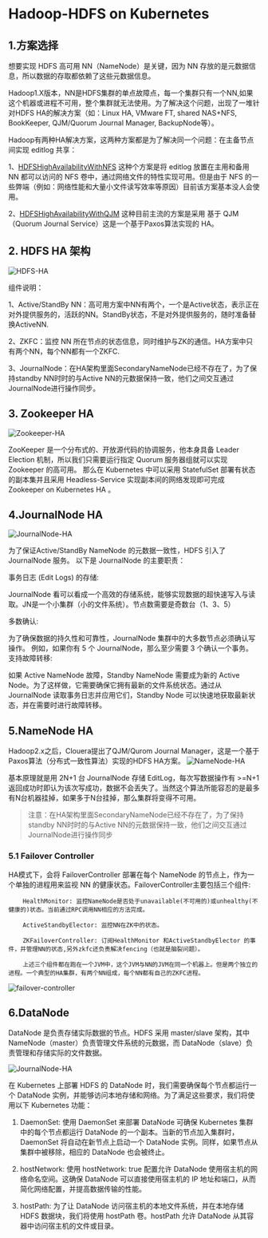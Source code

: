 # Hadoop-HDFS on Kubernetes

## 1.方案选择
想要实现 HDFS 高可用 NN（NameNode）是关键，因为 NN 存放的是元数据信息，所以数据的存取都依赖了这些元数据信息。 

Hadoop1.X版本，NN是HDFS集群的单点故障点，每一个集群只有一个NN,如果这个机器或进程不可用，整个集群就无法使用。为了解决这个问题，出现了一堆针对HDFS HA的解决方案（如：Linux HA, VMware FT, shared NAS+NFS, BookKeeper, QJM/Quorum Journal Manager, BackupNode等）。


Hadoop有两种HA解决方案，这两种方案都是为了解决同一个问题：在主备节点间实现 editlog 共享：

1、[HDFSHighAvailabilityWithNFS](https://hadoop.apache.org/docs/stable/hadoop-project-dist/hadoop-hdfs/HDFSHighAvailabilityWithNFS.html)
这种个方案是将 editlog 放置在主用和备用 NN 都可以访问的 NFS 卷中，通过网络文件的特性实现可用。但是由于 NFS 的一些弊端（例如：网络性能和大量小文件读写效率等原因）目前该方案基本没人会使用。

2、[HDFSHighAvailabilityWithQJM](https://hadoop.apache.org/docs/stable/hadoop-project-dist/hadoop-hdfs/HDFSHighAvailabilityWithQJM.html) 这种目前主流的方案是采用 基于 QJM（Quorum Journal Service）这是一个基于Paxos算法实现的 HA。


## 2. HDFS HA 架构

![HDFS-HA](./images/HDFS-HA-Architecture.png)

组件说明：

1、Active/StandBy NN：高可用方案中NN有两个，一个是Active状态，表示正在对外提供服务的，活跃的NN。StandBy状态，不是对外提供服务的，随时准备替换ActiveNN.

2、ZKFC：监控 NN 所在节点的状态信息，同时维护与ZK的通信。HA方案中只有两个NN，每个NN都有一个ZKFC.

3、JournalNode：在HA架构里面SecondaryNameNode已经不存在了，为了保持standby NN时时的与Active NN的元数据保持一致，他们之间交互通过JournalNode进行操作同步。

## 3. Zookeeper HA

![Zookeeper-HA](./images/zookeeper-ha.png)

ZooKeeper 是一个分布式的、开放源代码的协调服务，他本身具备 Leader Election 机制，所以我们只需要运行指定 Quorum 服务器组就可以实现 Zookeeper 的高可用。
那么在 Kubernetes 中可以采用 StatefulSet 部署有状态的副本集并且采用 Headless-Service 实现副本间的网络发现即可完成 Zookeeper on Kubernetes HA 
。

## 4.JournalNode HA

![JournalNode-HA](./images/journalnode.png)

为了保证Active/StandBy NameNode 的元数据一致性，HDFS 引入了 JournalNode 服务。 以下是 JournalNode 的主要职责：

事务日志 (Edit Logs) 的存储:

JournalNode 看可以看成一个高效的存储系统，能够实现数据的超快速写入与读取。JN是一个小集群（小的文件系统）。节点数需要是奇数台（1、3、5）

多数确认:

为了确保数据的持久性和可靠性，JournalNode 集群中的大多数节点必须确认写操作。
例如，如果你有 5 个 JournalNode，那么至少需要 3 个确认一个事务。
支持故障转移:

如果 Active NameNode 故障，Standby NameNode 需要成为新的 Active Node。为了这样做，它需要确保它拥有最新的文件系统状态。通过从 JournalNode 读取事务日志并应用它们，Standby Node 可以快速地获取最新状态，并在需要时进行故障转移。


## 5.NameNode HA
Hadoop2.x之后，Clouera提出了QJM/Qurom Journal Manager，这是一个基于Paxos算法（分布式一致性算法）实现的HDFS HA方案。
![NameNode-HA](./images/namenode.png)

基本原理就是用 2N+1 台 JournalNode 存储 EditLog，每次写数据操作有 >=N+1 返回成功时即认为该次写成功，数据不会丢失了。当然这个算法所能容忍的是最多有N台机器挂掉，如果多于N台挂掉，那么集群将变得不可用。
> 注意：在HA架构里面SecondaryNameNode已经不存在了，为了保持standby NN时时的与Active NN的元数据保持一致，他们之间交互通过JournalNode进行操作同步


### 5.1 Failover Controller

HA模式下，会将 FailoverController 部署在每个 NameNode 的节点上，作为一个单独的进程用来监视 NN 的健康状态。FailoverController主要包括三个组件:

        HealthMonitor: 监控NameNode是否处于unavailable(不可用的)或unhealthy(不健康的)状态。当前通过RPC调用NN相应的方法完成。

        ActiveStandbyElector: 监控NN在ZK中的状态。

        ZKFailoverController: 订阅HealthMonitor 和ActiveStandbyElector 的事件，并管理NN的状态,另外zkfc还负责解决fencing（也就是脑裂问题）。

        上述三个组件都在跑在一个JVM中，这个JVM与NN的JVM在同一个机器上。但是两个独立的进程。一个典型的HA集群，有两个NN组成，每个NN都有自己的ZKFC进程。

![failover-controller](./images/failover-controller.png)

## 6.DataNode
DataNode 是负责存储实际数据的节点。HDFS 采用 master/slave 架构，其中 NameNode（master）负责管理文件系统的元数据，而 DataNode（slave）负责管理和存储实际的文件数据。

![JournalNode-HA](./images/datanode.png)

在 Kubernetes 上部署 HDFS 的 DataNode 时，我们需要确保每个节点都运行一个 DataNode 实例，并能够访问本地存储和网络。为了满足这些要求，我们将使用以下 Kubernetes 功能：

1. DaemonSet:
   使用 DaemonSet 来部署 DataNode 可确保 Kubernetes 集群中的每个节点都运行 DataNode 的一个副本。当新的节点加入集群时，DaemonSet 将自动在新节点上启动一个 DataNode 实例。同样，如果节点从集群中被移除，相应的 DataNode 也会被终止。

2. hostNetwork:
   使用 hostNetwork: true 配置允许 DataNode 使用宿主机的网络命名空间。这确保 DataNode 可以直接使用宿主机的 IP 地址和端口，从而简化网络配置，并提高数据传输的性能。

3. hostPath:
   为了让 DataNode 访问宿主机的本地文件系统，并在本地存储 HDFS 数据块，我们将使用 hostPath 卷。hostPath 允许 DataNode 从其容器中访问宿主机的文件或目录。